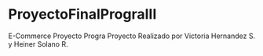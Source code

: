# ProyectoFinalPrograIII
E-Commerce Proyecto Progra
Proyecto Realizado por Victoria Hernandez S. y Heiner Solano R.
